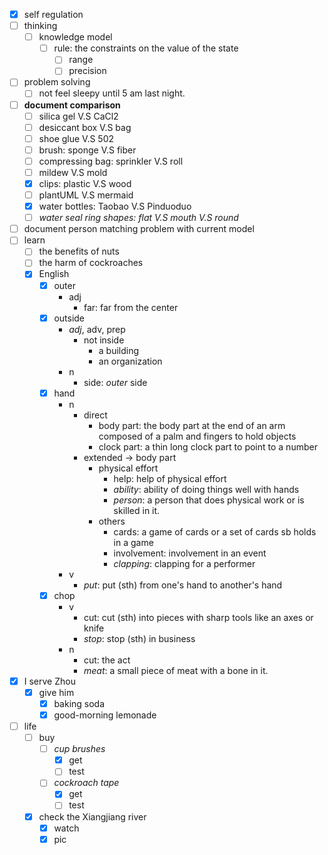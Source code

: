 - [x] self regulation
- [ ] thinking
    - [ ] knowledge model
        - [ ] rule: the constraints on the value of the state
            - [ ] range
            - [ ] precision
- [ ] problem solving
    - [ ] not feel sleepy until 5 am last night.
- [ ] **document comparison**
    - [ ] silica gel V.S CaCl2
    - [ ] desiccant box V.S bag
    - [ ] shoe glue V.S 502
    - [ ] brush: sponge V.S fiber
    - [ ] compressing bag: sprinkler V.S roll
    - [ ] mildew V.S mold
    - [x] clips: plastic V.S wood
    - [ ] plantUML V.S mermaid
    - [x] water bottles: Taobao V.S Pinduoduo
    - [ ] *water seal ring shapes: flat V.S mouth V.S round*
- [ ] document person matching problem with current model
- [ ] learn
    - [ ] the benefits of nuts
    - [ ] the harm of cockroaches
    - [x] English
        - [x] outer
            - adj
                - far: far from the center
        - [x] outside
            - *adj*, adv, prep
                - not inside
                    - a building
                    - an organization
            - n
                - side: *outer* side
        - [x] hand
            - n
                - direct
                    - body part: the body part at the end of an arm composed of a palm and fingers to hold objects
                    - clock part: a thin long clock part to point to a number
                - extended -> body part
                    - physical effort
                        - help: help of physical effort
                        - *ability*: ability of doing things well with hands
                        - *person*: a person that does physical work or is skilled in it.
                    - others
                        - cards: a game of cards or a set of cards sb holds in a game
                        - involvement: involvement in an event
                        - *clapping*: clapping for a performer
            - v
                - *put*: put (sth) from one's hand to another's hand
        - [x] chop
            - v
                - cut: cut (sth) into pieces with sharp tools like an axes or knife
                - *stop*: stop (sth) in business
            - n
                - cut: the act
                - *meat*: a small piece of meat with a bone in it.
- [x] I serve Zhou
    - [x] give him
        - [x] baking soda
        - [x] good-morning lemonade
- [ ] life
    - [ ] buy
        - [ ] *cup brushes*
            - [x] get
            - [ ] test
        - [ ] *cockroach tape*
            - [x] get
            - [ ] test
    - [x] check the Xiangjiang river
        - [x] watch
        - [x] pic